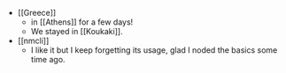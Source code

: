 - [[Greece]]
  - in [[Athens]] for a few days!
  - We stayed in [[Koukaki]].
- [[nmcli]]
  - I like it but I keep forgetting its usage, glad I noded the basics some time ago.
